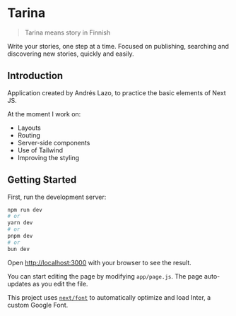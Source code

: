 # Tarina

> Tarina means story in Finnish

Write your stories, one step at a time. Focused on publishing, searching and discovering new stories, quickly and easily.

## Introduction

Application created by Andrés Lazo, to practice the basic elements of Next JS.

At the moment I work on:

- Layouts
- Routing
- Server-side components
- Use of Tailwind
- Improving the styling

## Getting Started

First, run the development server:

```bash
npm run dev
# or
yarn dev
# or
pnpm dev
# or
bun dev
```

Open [http://localhost:3000](http://localhost:3000) with your browser to see the result.

You can start editing the page by modifying `app/page.js`. The page auto-updates as you edit the file.

This project uses [`next/font`](https://nextjs.org/docs/basic-features/font-optimization) to automatically optimize and load Inter, a custom Google Font.
